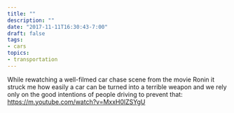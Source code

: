 ```yaml
---
title: ""
description: ""
date: "2017-11-11T16:30:43-7:00"
draft: false
tags:
- cars
topics:
- transportation
---
```

While rewatching a well-filmed car chase scene from the movie Ronin it struck me how easily a car can be turned into a terrible weapon and we rely only on the good intentions of people driving to prevent that: https://m.youtube.com/watch?v=MxxH0lZSYgU
